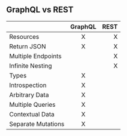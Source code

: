 ##  GraphQL vs REST <!-- .element: data-theme="ka-content" -->

|                   | GraphQL  | REST  |
| ------------------|:--------:| -----:|
| Resources         | X        | X     |
| Return JSON       | X        | X     |
| Multiple Endpoints|          | X     |
| Infinite Nesting  |          | X     |
| Types             | X        |       |
| Introspection     | X        |       |
| Arbitrary Data    | X        |       |
| Multiple Queries  | X        |       |
| Contextual Data   | X        |       |
| Separate Mutations| X        |       |
